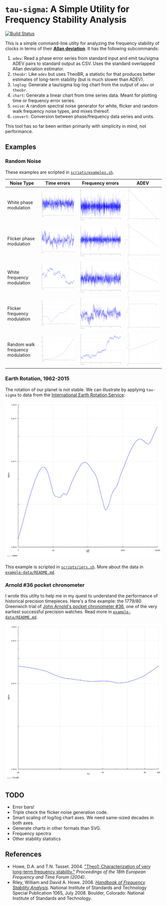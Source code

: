 # `tau-sigma`: A Simple Utility for Frequency Stability Analysis

[![Build Status](https://travis-ci.org/sacundim/tau-sigma.svg?branch=master)](https://travis-ci.org/sacundim/tau-sigma)

This is a simple command-line utilty for analyzing the frequency
stability of clocks in terms of their
[**Allan deviation**](http://en.wikipedia.org/wiki/Allan_variance).
It has the following subcommands:

1. `adev`: Read a phase error series from standard input and emit
   tau/sigma ADEV pairs to standard output as CSV.  Uses the standard
   overlapped Allan deviation estimator.
2. `theobr`: Like `adev` but uses TheoBR, a statistic for that
   produces better estimates of long-term stability (but is much
   slower than ADEV).
3. `loglog`: Generate a tau/sigma log-log chart from the output of
   `adev` or `theobr`.
4. `chart`: Generate a linear chart from time series data.  Meant for
   plotting time or frequency error series.
5. `noise`: A random spectral noise generator for white, flicker and
   random walk frequency noise types, and mixes thereof.
6. `convert`: Conversion between phase/frequency data series and units.

This tool has so far been written primarily with simplicity in mind,
not performance.


## Examples

### Random Noise

These examples are scripted in [`scripts/examples.sh`](scripts/examples.sh).

Noise Type                       | Time errors                    | Frequency errors                   | ADEV
---------------------------------|--------------------------------|------------------------------------|------------------------------
White phase modulation           | ![WPM](images/wpm_phase.png)   | ![WPM](images/wpm_frequency.png)   | ![WPM](images/wpm_adev.png)
Flicker phase modulation         | ![FPM](images/fpm_phase.png)   | ![FPM](images/fpm_frequency.png)   | ![FPM](images/fpm_adev.png)
White frequency modulation       | ![WFM](images/wfm_phase.png)   | ![WFM](images/wfm_frequency.png)   | ![WFM](images/wfm_adev.png)
Flicker frequency modulation     | ![FFM](images/ffm_phase.png)   | ![FFM](images/ffm_frequency.png)   | ![FFM](images/ffm_adev.png)
Random walk frequency modulation | ![RWFM](images/rwfm_phase.png) | ![RWFM](images/rwfm_frequency.png) | ![RWFM](images/rwfm_adev.png)



### Earth Rotation, 1962-2015

The rotation of our planet is not stable.  We can illustrate by
applying `tau-sigma` to data from the
[International Earth Rotation Service](http://www.iers.org/IERS/EN/Home/home_node.html):

![Stability of mean solar day](images/earth-1960-2015.png)

This example is scripted in [`scripts/iers.sh`](scripts/iers.sh).  More
about the data in [`example-data/README.md`](example-data/README.md).


### Arnold #36 pocket chronometer

I wrote this utilty to help me in my quest to understand the
performance of historical precision timepieces.  Here's a fine
example: the 1779/80 Greenwich trial of
[John Arnold's pocket chronometer #36](http://collections.rmg.co.uk/collections/objects/207131.html),
one of the very earliest successful precision watches.  Read more in
[`example-data/README.md`](example-data/README.md).

![Arnold #36 TheoBR](images/arnold36_theobr.png)


## TODO

* Error bars!
* Triple check the flicker noise generation code.
* Smart scaling of log/log chart axes.  We need same-sized decades in
  both axes.
* Generate charts in other formats than SVG.
* Frequency spectra
* Other stability statistics


## References

* Howe, D.A. and T.N. Tasset.  2004.
  ["Theo1: Characterization of very long-term frequency stability."](http://tf.nist.gov/timefreq/general/pdf/1990.pdf)
  *Proceedings of the 18th European Frequency and Time Forum (2004)*.
* Riley, William and David A. Howe.  2008.
  [*Handbook of Frequency Stability Analysis*](http://tf.nist.gov/general/pdf/2220.pdf).
  National Institute of Standards and Technology Special Publication
  1065, July 2008. Boulder, Colorado: National Institute of Standards
  and Technology.
